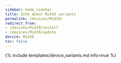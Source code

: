 ```yaml
---
sidebar: home_sidebar
title: Info about Mi439 variants
permalink: /devices/Mi439/
redirect_from:
- /devices/Mi439/install
- /devices/Mi439/update
device: Mi439
toc: false
---
```

{% include templates/device_variants.md info=true %}
